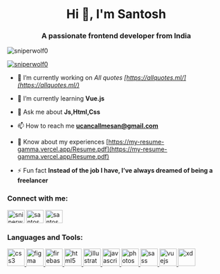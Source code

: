 <h1 align="center">Hi 👋, I'm Santosh</h1>
<h3 align="center">A passionate frontend developer from India</h3>

<p align="left"> <img src="https://komarev.com/ghpvc/?username=sniperwolf0&label=Profile%20views&color=0e75b6&style=flat" alt="sniperwolf0" /> </p>

<p align="left"> <a href="https://github.com/ryo-ma/github-profile-trophy"><img src="https://github-profile-trophy.vercel.app/?username=sniperwolf0" alt="sniperwolf0" /></a> </p>

- 🔭 I’m currently working on *All quotes [https://allquotes.ml/](https://allquotes.ml/)*

- 🌱 I’m currently learning **Vue.js**

- 💬 Ask me about **Js,Html,Css**

- 📫 How to reach me **ucancallmesan@gmail.com**

- 📄 Know about my experiences [https://my-resume-gamma.vercel.app/Resume.pdf](https://my-resume-gamma.vercel.app/Resume.pdf)

- ⚡ Fun fact **Instead of the job I have, I’ve always dreamed of being a freelancer**

<h3 align="left">Connect with me:</h3>
<p align="left">
<a href="https://dev.to/sniperwolf0" target="blank"><img align="center" src="https://cdn.jsdelivr.net/npm/simple-icons@3.0.1/icons/dev-dot-to.svg" alt="sniperwolf0" height="30" width="40" /></a>
<a href="https://www.behance.net/santoshdhal" target="blank"><img align="center" src="https://cdn.jsdelivr.net/npm/simple-icons@3.0.1/icons/behance.svg" alt="santoshdhal" height="30" width="40" /></a>
  <a href="https://dribbble.com/santoshdhal" target="blank"><img align="center" src="https://cdn.jsdelivr.net/npm/simple-icons@3.0.1/icons/dribbble.svg" alt="santoshdhal" height="30" width="40" /></a>
</p>

<h3 align="left">Languages and Tools:</h3>
<p align="left"> <a href="https://www.w3schools.com/css/" target="_blank"> <img src="https://devicons.github.io/devicon/devicon.git/icons/css3/css3-original-wordmark.svg" alt="css3" width="40" height="40"/> </a> <a href="https://www.figma.com/" target="_blank"> <img src="https://www.vectorlogo.zone/logos/figma/figma-icon.svg" alt="figma" width="40" height="40"/> </a> <a href="https://firebase.google.com/" target="_blank"> <img src="https://www.vectorlogo.zone/logos/firebase/firebase-icon.svg" alt="firebase" width="40" height="40"/> </a> <a href="https://www.w3.org/html/" target="_blank"> <img src="https://devicons.github.io/devicon/devicon.git/icons/html5/html5-original-wordmark.svg" alt="html5" width="40" height="40"/> </a> <a href="https://www.adobe.com/in/products/illustrator.html" target="_blank"> <img src="https://www.vectorlogo.zone/logos/adobe_illustrator/adobe_illustrator-icon.svg" alt="illustrator" width="40" height="40"/> </a> <a href="https://developer.mozilla.org/en-US/docs/Web/JavaScript" target="_blank"> <img src="https://devicons.github.io/devicon/devicon.git/icons/javascript/javascript-original.svg" alt="javascript" width="40" height="40"/> </a> <a href="https://www.photoshop.com/en" target="_blank"> <img src="https://devicons.github.io/devicon/devicon.git/icons/photoshop/photoshop-plain.svg" alt="photoshop" width="40" height="40"/> </a> <a href="https://sass-lang.com" target="_blank"> <img src="https://devicons.github.io/devicon/devicon.git/icons/sass/sass-original.svg" alt="sass" width="40" height="40"/> </a> <a href="https://vuejs.org/" target="_blank"> <img src="https://devicons.github.io/devicon/devicon.git/icons/vuejs/vuejs-original-wordmark.svg" alt="vuejs" width="40" height="40"/> </a> <a href="https://www.adobe.com/products/xd.html" target="_blank"> <img src="https://cdn.worldvectorlogo.com/logos/adobe-xd.svg" alt="xd" width="40" height="40"/> </a> </p>

